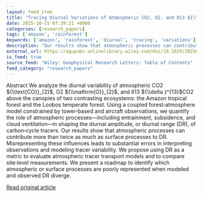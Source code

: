 ```yaml
---
layout: feed_item
title: "Tracing Diurnal Variations of Atmospheric CO2, O2, and δ13 ${\\boldsymbol{\\delta } }^{\\mathbf{13} }$CO2 Over a Tropical and a Temperate Forest"
date: 2025-10-15 07:39:21 +0000
categories: [research_papers]
tags: ['amazon', 'rainforest']
keywords: ['amazon', 'rainforest', 'diurnal', 'tracing', 'variations']
description: "Our results show that atmospheric processes can contribute more than twice as much as surface processes to DR"
external_url: https://agupubs.onlinelibrary.wiley.com/doi/10.1029/2025GL118016?af=R
is_feed: true
source_feed: "Wiley: Geophysical Research Letters: Table of Contents"
feed_category: "research_papers"
---
```


Abstract We analyze the diurnal variability of atmospheric CO2 ${\\text{CO}}_{2}$, O2 ${\\mathrm{O}}_{2}$, and δ13 ${\\delta }^{13}$CO2 above the canopies of two contrasting ecosystems: the Amazon tropical forest and the Loobos temperate forest. Using a coupled forest‐atmosphere model constrained by tower‐based and aircraft observations, we quantify the role of atmospheric processes—including entrainment, subsidence, and cloud ventilation—in shaping the diurnal amplitude, or diurnal range (DR), of carbon‐cycle tracers. Our results show that atmospheric processes can contribute more than twice as much as surface processes to DR. Misrepresenting these influences leads to substantial errors in interpreting observations and modeling tracer variability. We propose using DR as a metric to evaluate atmospheric tracer transport models and to compare site‐level measurements. We present a roadmap to identify which atmospheric or surface processes are poorly represented when modeled and observed DR diverge.

[Read original article](https://agupubs.onlinelibrary.wiley.com/doi/10.1029/2025GL118016?af=R)

